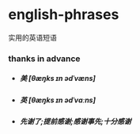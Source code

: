 # english-phrases
实用的英语短语

### thanks in advance
- ##### 美 [θæŋks ɪn ədˈvæns]
- ##### 英 [θæŋks ɪn ədˈvɑːns]
- ##### 先谢了;提前感谢;感谢事先;十分感谢
